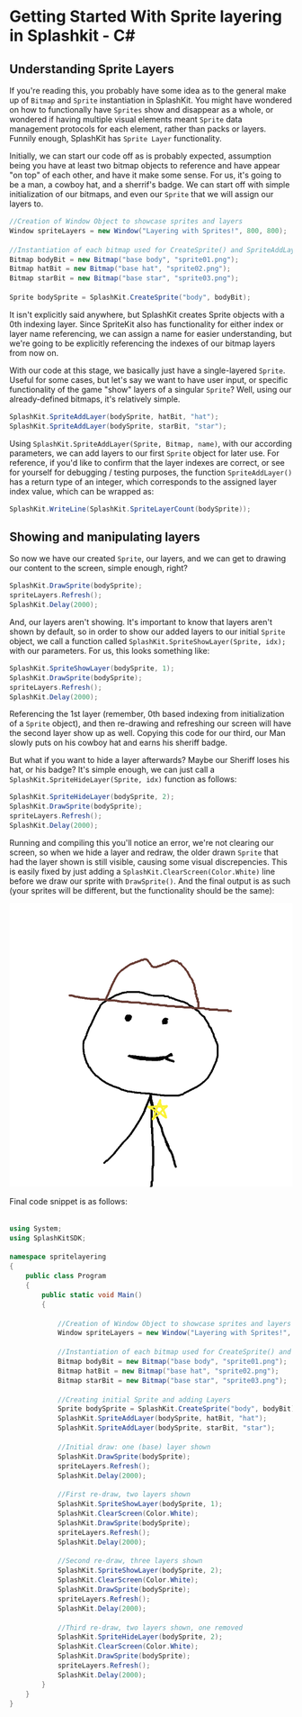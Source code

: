 # Getting Started With Sprite layering in Splashkit - C#

## Understanding Sprite Layers

If you're reading this, you probably have some idea as to the general make up of `Bitmap` and
`Sprite` instantiation in SplashKit. You might have wondered on how to functionally have `Sprites`
show and disappear as a whole, or wondered if having multiple visual elements meant `Sprite` data
management protocols for each element, rather than packs or layers. Funnily enough, SplashKit has
`Sprite Layer` functionality.

Initially, we can start our code off as is probably expected, assumption being you have at least two
bitmap objects to reference and have appear "on top" of each other, and have it make some sense. For
us, it's going to be a man, a cowboy hat, and a sherrif's badge. We can start off with simple
initialization of our bitmaps, and even our `Sprite` that we will assign our layers to.

```csharp
//Creation of Window Object to showcase sprites and layers
Window spriteLayers = new Window("Layering with Sprites!", 800, 800);

//Instantiation of each bitmap used for CreateSprite() and SpriteAddLayer()
Bitmap bodyBit = new Bitmap("base body", "sprite01.png");
Bitmap hatBit = new Bitmap("base hat", "sprite02.png");
Bitmap starBit = new Bitmap("base star", "sprite03.png");

Sprite bodySprite = SplashKit.CreateSprite("body", bodyBit);                // layer idx 0, name body
```

It isn't explicitly said anywhere, but SplashKit creates Sprite objects with a 0th indexing layer.
Since SpriteKit also has functionality for either index or layer name referencing, we can assign a
name for easier understanding, but we're going to be explicitly referencing the indexes of our
bitmap layers from now on.

With our code at this stage, we basically just have a single-layered `Sprite`. Useful for some
cases, but let's say we want to have user input, or specific functionality of the game "show" layers
of a singular `Sprite`? Well, using our already-defined bitmaps, it's relatively simple.

```csharp
SplashKit.SpriteAddLayer(bodySprite, hatBit, "hat");                        // layer 1
SplashKit.SpriteAddLayer(bodySprite, starBit, "star");                      // layer 2
```

Using `SplashKit.SpriteAddLayer(Sprite, Bitmap, name)`, with our according parameters, we can add
layers to our first `Sprite` object for later use. For reference, if you'd like to confirm that the
layer indexes are correct, or see for yourself for debugging / testing purposes, the function
`SpriteAddLayer()` has a return type of an integer, which corresponds to the assigned layer index
value, which can be wrapped as:

```csharp
SplashKit.WriteLine(SplashKit.SpriteLayerCount(bodySprite));
```

## Showing and manipulating layers

So now we have our created `Sprite`, our layers, and we can get to drawing our content to the
screen, simple enough, right?

```csharp
SplashKit.DrawSprite(bodySprite);
spriteLayers.Refresh();
SplashKit.Delay(2000);
```

And, our layers aren't showing. It's important to know that layers aren't shown by default, so in
order to show our added layers to our initial `Sprite` object, we call a function called
`SplashKit.SpriteShowLayer(Sprite, idx);` with our parameters. For us, this looks something like:

```csharp
SplashKit.SpriteShowLayer(bodySprite, 1);
SplashKit.DrawSprite(bodySprite);
spriteLayers.Refresh();
SplashKit.Delay(2000);
```

Referencing the 1st layer (remember, 0th based indexing from initialization of a `Sprite` object),
and then re-drawing and refreshing our screen will have the second layer show up as well. Copying
this code for our third, our Man slowly puts on his cowboy hat and earns his sheriff badge.

But what if you want to hide a layer afterwards? Maybe our Sheriff loses his hat, or his badge? It's
simple enough, we can just call a `SplashKit.SpriteHideLayer(Sprite, idx)` function as follows:

```csharp
SplashKit.SpriteHideLayer(bodySprite, 2);
SplashKit.DrawSprite(bodySprite);
spriteLayers.Refresh();
SplashKit.Delay(2000);
```

Running and compiling this you'll notice an error, we're not clearing our screen, so when we hide a
layer and redraw, the older drawn `Sprite` that had the layer shown is still visible, causing some
visual discrepencies. This is easily fixed by just adding a `SplashKit.ClearScreen(Color.White)`
line before we draw our sprite with `DrawSprite()`. And the final output is as such (your sprites
will be different, but the functionality should be the same):

![gif of final output](spritelayerfinal.gif)

Final code snippet is as follows:

```csharp

using System;
using SplashKitSDK;

namespace spritelayering
{
    public class Program
    {
        public static void Main()
        {

            //Creation of Window Object to showcase sprites and layers
            Window spriteLayers = new Window("Layering with Sprites!", 800, 800);

            //Instantiation of each bitmap used for CreateSprite() and SpriteAddLayer()
            Bitmap bodyBit = new Bitmap("base body", "sprite01.png");
            Bitmap hatBit = new Bitmap("base hat", "sprite02.png");
            Bitmap starBit = new Bitmap("base star", "sprite03.png");

            //Creating initial Sprite and adding Layers
            Sprite bodySprite = SplashKit.CreateSprite("body", bodyBit);                // layer 0
            SplashKit.SpriteAddLayer(bodySprite, hatBit, "hat");                        // layer 1
            SplashKit.SpriteAddLayer(bodySprite, starBit, "star");                      // layer 2

            //Initial draw: one (base) layer shown
            SplashKit.DrawSprite(bodySprite);
            spriteLayers.Refresh();
            SplashKit.Delay(2000);

            //First re-draw, two layers shown
            SplashKit.SpriteShowLayer(bodySprite, 1);
            SplashKit.ClearScreen(Color.White);
            SplashKit.DrawSprite(bodySprite);
            spriteLayers.Refresh();
            SplashKit.Delay(2000);

            //Second re-draw, three layers shown
            SplashKit.SpriteShowLayer(bodySprite, 2);
            SplashKit.ClearScreen(Color.White);
            SplashKit.DrawSprite(bodySprite);
            spriteLayers.Refresh();
            SplashKit.Delay(2000);

            //Third re-draw, two layers shown, one removed
            SplashKit.SpriteHideLayer(bodySprite, 2);
            SplashKit.ClearScreen(Color.White);
            SplashKit.DrawSprite(bodySprite);
            spriteLayers.Refresh();
            SplashKit.Delay(2000);
        }
    }
}
```
